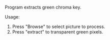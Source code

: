 Program extracts green chroma key.

Usage:
1) Press "Browse" to select picture to process.
2) Press "extract" to transparent green pixels.